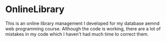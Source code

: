 OnlineLibrary
=============

This is an online library management I developed for my database aemnd web programming course.
Although the code is working, there are a lot of mistakes in my code which I haven't had much time to correct them.
